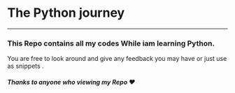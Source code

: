 # The Python journey
---
### This Repo contains all my codes While iam  learning Python.

You are free to look around and give any feedback you may have or just use as snippets .

#### _Thanks to anyone who viewing my Repo :heart:_
